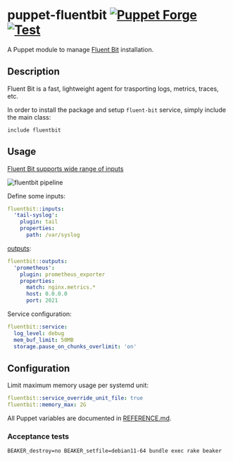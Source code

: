 # puppet-fluentbit [![Puppet Forge](http://img.shields.io/puppetforge/v/deric/fluentbit.svg)](https://forge.puppet.com/modules/deric/fluentbit) [![Test](https://github.com/deric/puppet-fluentbit/actions/workflows/test.yml/badge.svg?branch=main)](https://github.com/deric/puppet-fluentbit/actions/workflows/test.yml)

A Puppet module to manage [Fluent Bit](https://fluentbit.io/) installation.

## Description

Fluent Bit is a fast, lightweight agent for trasporting logs, metrics, traces, etc.

In order to install the package and setup `fluent-bit` service, simply include the main class:

```puppet
include fluentbit
```

## Usage

[Fluent Bit supports wide range of inputs](https://docs.fluentbit.io/manual/pipeline/inputs)

![fluentbit pipeline](img/pipeline.png)

Define some inputs:
```yaml
fluentbit::inputs:
  'tail-syslog':
    plugin: tail
    properties:
      path: /var/syslog
```

[outputs](https://docs.fluentbit.io/manual/pipeline/outputs):
```yaml
fluentbit::outputs:
  'prometheus':
    plugin: prometheus_exporter
    properties:
      match: nginx.metrics.*
      host: 0.0.0.0
      port: 2021
```

Service configuration:
```yaml
fluentbit::service:
  log_level: debug
  mem_buf_limit: 50MB
  storage.pause_on_chunks_overlimit: 'on'
```

## Configuration


Limit maximum memory usage per systemd unit:
```yaml
fluentbit::service_override_unit_file: true
fluentbit::memory_max: 2G
```

All Puppet variables are documented in [REFERENCE.md](./REFERENCE.md).

### Acceptance tests

```
BEAKER_destroy=no BEAKER_setfile=debian11-64 bundle exec rake beaker
```
